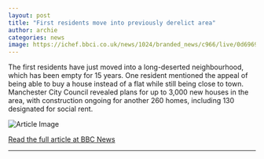 ```yaml
---
layout: post
title: "First residents move into previously derelict area"
author: archie
categories: news
image: https://ichef.bbci.co.uk/news/1024/branded_news/c966/live/0d696950-93ae-11f0-afac-7fc88e0d02fd.jpg
---
```

The first residents have just moved into a long-deserted neighbourhood, which has been empty for 15 years. One resident mentioned the appeal of being able to buy a house instead of a flat while still being close to town. Manchester City Council revealed plans for up to 3,000 new houses in the area, with construction ongoing for another 260 homes, including 130 designated for social rent.

![Article Image](https://ichef.bbci.co.uk/news/1024/branded_news/c966/live/0d696950-93ae-11f0-afac-7fc88e0d02fd.jpg)

[Read the full article at BBC News](https://www.bbc.com/news/articles/cpw1qedjl01o?at_medium=RSS&at_campaign=rss)

---
